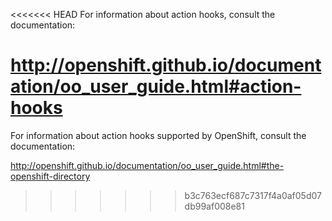 <<<<<<< HEAD
For information about action hooks, consult the documentation:

http://openshift.github.io/documentation/oo_user_guide.html#action-hooks
=======
For information about action hooks supported by OpenShift, consult the documentation:

http://openshift.github.io/documentation/oo_user_guide.html#the-openshift-directory
>>>>>>> b3c763ecf687c7317f4a0af05d07db99af008e81
